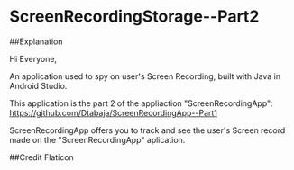 # ScreenRecordingStorage--Part2

##Explanation

Hi Everyone,

An application used to spy on user's Screen Recording, built with Java in Android Studio.

This application is the part 2 of the appliaction "ScreenRecordingApp": https://github.com/Dtabaja/ScreenRecordingApp--Part1

ScreenRecordingApp offers you to track and see the user's Screen record made on the "ScreenRecordingApp" aplication.





##Credit
Flaticon

